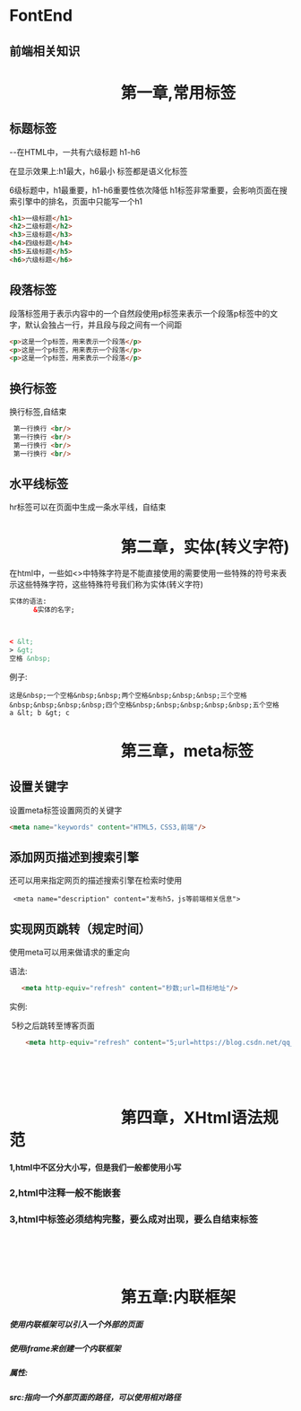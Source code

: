 # FontEnd
## 前端相关知识
#    &nbsp; &nbsp; &nbsp;   &nbsp; &nbsp; &nbsp;  &nbsp; &nbsp; &nbsp; &nbsp; &nbsp; &nbsp; &nbsp; &nbsp; &nbsp; 第一章,常用标签


## 标题标签    

--在HTML中，一共有六级标题    h1-h6   

 在显示效果上:h1最大，h6最小    标签都是语义化标签   

 6级标题中，h1最重要，h1-h6重要性依次降低    h1标签非常重要，会影响页面在搜索引擎中的排名，页面中只能写一个h1

```html
<h1>一级标题</h1>
<h2>二级标题</h2>
<h3>三级标题</h3>
<h4>四级标题</h4>
<h5>五级标题</h5>
<h6>六级标题</h6>
```



## 段落标签

段落标签用于表示内容中的一个自然段使用p标签来表示一个段落p标签中的文字，默认会独占一行，并且段与段之间有一个间距

```html
<p>这是一个p标签，用来表示一个段落</p>
<p>这是一个p标签，用来表示一个段落</p>
<p>这是一个p标签，用来表示一个段落</p>
```



## 换行标签

换行标签,自结束<br/>

```html
 第一行换行 <br/>
 第一行换行 <br/>
 第一行换行 <br/>
 第一行换行 <br/>
```



## 水平线标签

hr标签可以在页面中生成一条水平线，自结束




# &nbsp; &nbsp; &nbsp;   &nbsp; &nbsp; &nbsp;  &nbsp; &nbsp; &nbsp; &nbsp; &nbsp; &nbsp; &nbsp; &nbsp; &nbsp; 第二章，实体(转义字符)

在html中，一些如<>中特殊字符是不能直接使用的需要使用一些特殊的符号来表示这些特殊字符，这些特殊符号我们称为实体(转义字符)

```html
实体的语法:     
      &实体的名字;



< &lt;
> &gt;
空格 &nbsp;
```

例子:

```
这是&nbsp;一个空格&nbsp;&nbsp;两个空格&nbsp;&nbsp;&nbsp;三个空格&nbsp;&nbsp;&nbsp;&nbsp;四个空格&nbsp;&nbsp;&nbsp;&nbsp;&nbsp;五个空格
a &lt; b &gt; c
```



# &nbsp; &nbsp; &nbsp;   &nbsp; &nbsp; &nbsp;  &nbsp; &nbsp; &nbsp; &nbsp; &nbsp; &nbsp; &nbsp; &nbsp; &nbsp; 第三章，meta标签





## 设置关键字

设置meta标签设置网页的关键字

```html
<meta name="keywords" content="HTML5，CSS3,前端"/>
```







## 添加网页描述到搜索引擎


还可以用来指定网页的描述搜索引擎在检索时使用
```
 <meta name="description" content="发布h5，js等前端相关信息">
```





## 实现网页跳转（规定时间）

使用meta可以用来做请求的重定向

语法:

```html
   <meta http-equiv="refresh" content="秒数;url=目标地址"/>
```



实例:

​      5秒之后跳转至博客页面

```html
    <meta http-equiv="refresh" content="5;url=https://blog.csdn.net/qq_35978855/article/details/98761692"/>
```


<br/>
<br/>
<br/>



# &nbsp; &nbsp; &nbsp;   &nbsp; &nbsp; &nbsp;  &nbsp; &nbsp; &nbsp; &nbsp; &nbsp; &nbsp; &nbsp; &nbsp; &nbsp; 第四章，XHtml语法规范

#### 1,html中不区分大小写，但是我们一般都使用小写

### 2,html中注释一般不能嵌套

### 3,html中标签必须结构完整，要么成对出现，要么自结束标签



<br><br><br>


# &nbsp; &nbsp; &nbsp; &nbsp; &nbsp; &nbsp; &nbsp; &nbsp; &nbsp; &nbsp; &nbsp; &nbsp; &nbsp; &nbsp; &nbsp; 第五章:内联框架

##### 使用内联框架可以引入一个外部的页面    <br>

##### 使用iframe来创建一个内联框架  <br>

#####  属性:        <br>

#####          src:指向一个外部页面的路径，可以使用相对路径







